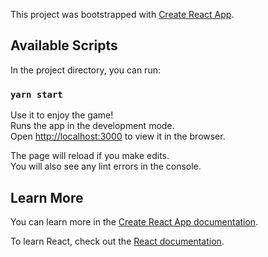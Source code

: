 This project was bootstrapped with [Create React App](https://github.com/facebook/create-react-app).

## Available Scripts

In the project directory, you can run:

### `yarn start`

Use it to enjoy the game!<br />
Runs the app in the development mode.<br />
Open [http://localhost:3000](http://localhost:3000) to view it in the browser.

The page will reload if you make edits.<br />
You will also see any lint errors in the console.

## Learn More

You can learn more in the [Create React App documentation](https://facebook.github.io/create-react-app/docs/getting-started).

To learn React, check out the [React documentation](https://reactjs.org/).
